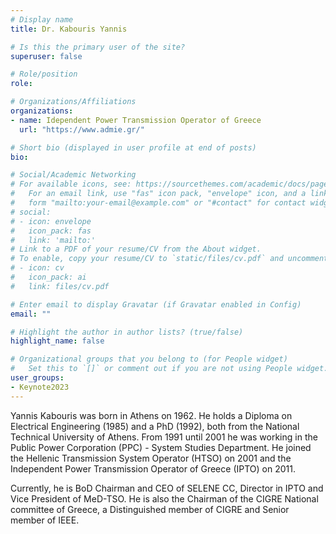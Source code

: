 ```yaml
---
# Display name
title: Dr. Kabouris Yannis

# Is this the primary user of the site?
superuser: false

# Role/position
role: 

# Organizations/Affiliations
organizations:
- name: Idependent Power Transmission Operator of Greece
  url: "https://www.admie.gr/"

# Short bio (displayed in user profile at end of posts)
bio: 

# Social/Academic Networking
# For available icons, see: https://sourcethemes.com/academic/docs/page-builder/#icons
#   For an email link, use "fas" icon pack, "envelope" icon, and a link in the
#   form "mailto:your-email@example.com" or "#contact" for contact widget.
# social:
# - icon: envelope
#   icon_pack: fas
#   link: 'mailto:'
# Link to a PDF of your resume/CV from the About widget.
# To enable, copy your resume/CV to `static/files/cv.pdf` and uncomment the lines below.
# - icon: cv
#   icon_pack: ai
#   link: files/cv.pdf

# Enter email to display Gravatar (if Gravatar enabled in Config)
email: ""

# Highlight the author in author lists? (true/false)
highlight_name: false

# Organizational groups that you belong to (for People widget)
#   Set this to `[]` or comment out if you are not using People widget.
user_groups:
- Keynote2023
---
```


Yannis Kabouris was born in Athens on 1962. He holds a Diploma on Electrical Engineering (1985) and a PhD (1992), both from the National Technical University of Athens. From 1991 until 2001 he was working in the Public Power Corporation (PPC) - System Studies Department. He joined the Hellenic Transmission System Operator (HTSO) on 2001 and the Independent Power Transmission Operator of Greece (IPTO) on 2011.

Currently, he is BoD Chairman and CEO of SELENE CC, Director in IPTO and Vice President of MeD-TSO. He is also the Chairman of the CIGRE National committee of Greece, a Distinguished member of CIGRE and Senior member of IEEE.

